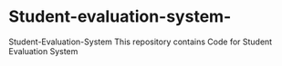 # Student-evaluation-system-
Student-Evaluation-System This repository contains Code for Student Evaluation System
